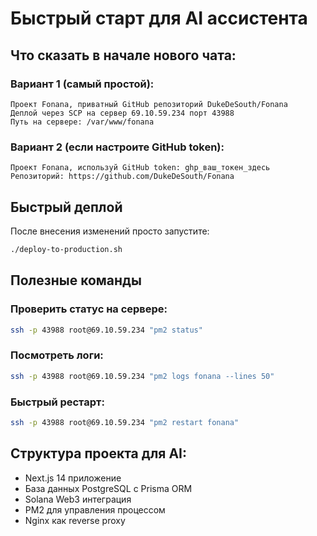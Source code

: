 # Быстрый старт для AI ассистента

## Что сказать в начале нового чата:

### Вариант 1 (самый простой):
```
Проект Fonana, приватный GitHub репозиторий DukeDeSouth/Fonana
Деплой через SCP на сервер 69.10.59.234 порт 43988
Путь на сервере: /var/www/fonana
```

### Вариант 2 (если настроите GitHub token):
```
Проект Fonana, используй GitHub token: ghp_ваш_токен_здесь
Репозиторий: https://github.com/DukeDeSouth/Fonana
```

## Быстрый деплой

После внесения изменений просто запустите:
```bash
./deploy-to-production.sh
```

## Полезные команды

### Проверить статус на сервере:
```bash
ssh -p 43988 root@69.10.59.234 "pm2 status"
```

### Посмотреть логи:
```bash
ssh -p 43988 root@69.10.59.234 "pm2 logs fonana --lines 50"
```

### Быстрый рестарт:
```bash
ssh -p 43988 root@69.10.59.234 "pm2 restart fonana"
```

## Структура проекта для AI:
- Next.js 14 приложение
- База данных PostgreSQL с Prisma ORM
- Solana Web3 интеграция
- PM2 для управления процессом
- Nginx как reverse proxy 